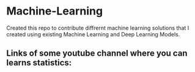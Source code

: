 # Machine-Learning
Created this repo to contribute diffrernt machine learning solutions that I created using existing Machine Learning and Deep Learning Models.

## Links of some youtube channel where you can learns statistics:

